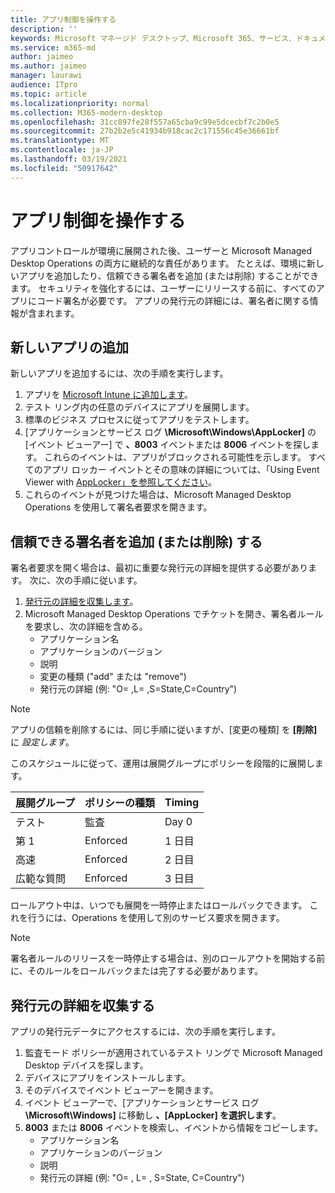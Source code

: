 ```yaml
---
title: アプリ制御を操作する
description: ''
keywords: Microsoft マネージド デスクトップ、Microsoft 365、サービス、ドキュメント
ms.service: m365-md
author: jaimeo
ms.author: jaimeo
manager: laurawi
audience: ITpro
ms.topic: article
ms.localizationpriority: normal
ms.collection: M365-modern-desktop
ms.openlocfilehash: 31cc897fe28f557a65cba9c99e5dcecbf7c2b0e5
ms.sourcegitcommit: 27b2b2e5c41934b918cac2c171556c45e36661bf
ms.translationtype: MT
ms.contentlocale: ja-JP
ms.lasthandoff: 03/19/2021
ms.locfileid: "50917642"
---
```

# <a name="work-with-app-control"></a>アプリ制御を操作する

アプリコントロールが環境に展開された後、ユーザーと Microsoft Managed Desktop Operations の両方に継続的な責任があります。 たとえば、環境に新しいアプリを追加したり、信頼できる署名者を追加 (または削除) することができます。 セキュリティを強化するには、ユーザーにリリースする前に、すべてのアプリにコード署名が必要です。 アプリの発行元の詳細には、署名者に関する情報が含まれます。


## <a name="add-a-new-app"></a>新しいアプリの追加

新しいアプリを追加するには、次の手順を実行します。

1. アプリを [Microsoft Intune に追加します](/mem/intune/apps/apps-win32-app-management)。
2. テスト リング内の任意のデバイスにアプリを展開します。 
3. 標準のビジネス プロセスに従ってアプリをテストします。 
4. [アプリケーションとサービス ログ **\Microsoft\Windows\AppLocker]** の [イベント ビューアー] で **、8003** イベントまたは **8006** イベントを探します。 これらのイベントは、アプリがブロックされる可能性を示します。 すべてのアプリ ロッカー イベントとその意味の詳細については、「Using Event Viewer with [AppLocker」を参照してください](/windows/security/threat-protection/windows-defender-application-control/applocker/using-event-viewer-with-applocker)。
5. これらのイベントが見つけた場合は、Microsoft Managed Desktop Operations を使用して署名者要求を開きます。

## <a name="add-or-remove-a-trusted-signer"></a>信頼できる署名者を追加 (または削除) する

署名者要求を開く場合は、最初に重要な発行元の詳細を提供する必要があります。 次に、次の手順に従います。

1. [発行元の詳細を収集します](#gather-publisher-details)。
2. Microsoft Managed Desktop Operations でチケットを開き、署名者ルールを要求し、次の詳細を含める。  
    - アプリケーション名 
    - アプリケーションのバージョン 
    - 説明 
    - 変更の種類 ("add" または "remove")  
    - 発行元の詳細 (例: "O= <publisher name> ,L= <location> ,S=State,C=Country") 

> [!NOTE]
> アプリの信頼を削除するには、同じ手順に従いますが、[変更の種類] を **[削除]** に *設定します*。

このスケジュールに従って、運用は展開グループにポリシーを段階的に展開します。


|展開グループ  |ポリシーの種類  |Timing  |
|---------|---------|---------|
|テスト     |  監査       |  Day 0       |
|第 1     | Enforced        | 1 日目        |
|高速     | Enforced        |  2 日目       |
|広範な質問     | Enforced        |  3 日目       |


ロールアウト中は、いつでも展開を一時停止またはロールバックできます。 これを行うには、Operations を使用して別のサービス要求を開きます。

> [!NOTE]
> 署名者ルールのリリースを一時停止する場合は、別のロールアウトを開始する前に、そのルールをロールバックまたは完了する必要があります。

## <a name="gather-publisher-details"></a>発行元の詳細を収集する

アプリの発行元データにアクセスするには、次の手順を実行します。

1. 監査モード ポリシーが適用されているテスト リングで Microsoft Managed Desktop デバイスを探します。 
2. デバイスにアプリをインストールします。
3. そのデバイスでイベント ビューアーを開きます。 
4. イベント ビューアーで、[アプリケーションとサービス ログ **\Microsoft\Windows]** に移動し **、[AppLocker] を選択します**。 
5. **8003** または **8006** イベントを検索し、イベントから情報をコピーします。 
    - アプリケーション名 
    - アプリケーションのバージョン 
    - 説明 
    - 発行元の詳細 (例: "O= <publisher name> , L= <location> , S=State, C=Country")